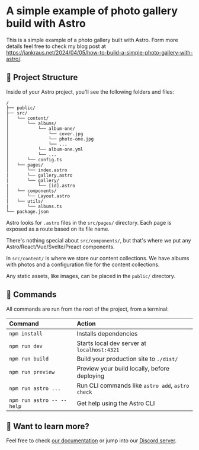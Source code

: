 # A simple example of photo gallery build with Astro

This is a simple example of a photo gallery built with Astro.
Form more details feel free to check my blog post at https://jankraus.net/2024/04/05/how-to-build-a-simple-photo-gallery-with-astro/.

## 🚀 Project Structure

Inside of your Astro project, you'll see the following folders and files:

```text
/
├── public/
├── src/
│   └── content/
│       └── albums/
│           └── album-one/
│               └── cover.jpg
│               └── photo-one.jpg
│               └── ...
│           └── album-one.yml
│           └── ...
│       └── config.ts
│   └── pages/
│       └── index.astro
|       └── gallery.astro
|       └── gallery/
|           └── [id].astro
│   └── components/
│       └── Layout.astro
|   └── utils/
|       └── albums.ts
└── package.json
```

Astro looks for `.astro` files in the `src/pages/` directory. Each page is exposed as a route based on its file name.

There's nothing special about `src/components/`, but that's where we put any Astro/React/Vue/Svelte/Preact components.

In `src/content/` is where we store our content collections. We have albums with photos and a configuration file for the content collections.

Any static assets, like images, can be placed in the `public/` directory.

## 🧞 Commands

All commands are run from the root of the project, from a terminal:

| Command                   | Action                                           |
| :------------------------ | :----------------------------------------------- |
| `npm install`             | Installs dependencies                            |
| `npm run dev`             | Starts local dev server at `localhost:4321`      |
| `npm run build`           | Build your production site to `./dist/`          |
| `npm run preview`         | Preview your build locally, before deploying     |
| `npm run astro ...`       | Run CLI commands like `astro add`, `astro check` |
| `npm run astro -- --help` | Get help using the Astro CLI                     |

## 👀 Want to learn more?

Feel free to check [our documentation](https://docs.astro.build) or jump into our [Discord server](https://astro.build/chat).
